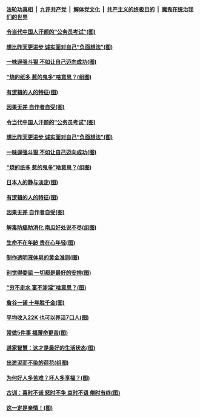 

####  [法轮功真相](../../../../basic/blob/master/README.md?t=07031102) &nbsp;|&nbsp; [九评共产党](../../../../9ping.md/blob/master/README.md?t=07031102) &nbsp;|&nbsp; [解体党文化](../../../../jtdwh.md/blob/master/README.md?t=07031102)  &nbsp;|&nbsp; [共产主义的终极目的](../../../../gczydzjmd.md/blob/master/README.md?t=07031102) &nbsp;|&nbsp; [魔鬼在统治我们的世界](../../../../mgztzwmdsj.md/blob/master/README.md?t=07031102) 

#### [令当代中国人汗颜的“公务员考试”(图)](../pages/p8/938246.md?t=07031102) 

#### [想比昨天更进步 诚实面对自己“负面想法”(图)](../pages/p8/938419.md?t=07031102) 

#### [一味逞强斗狠 不如让自己迈向成功(图)](../pages/p8/937701.md?t=07031102) 

#### [“烧的纸多 惹的鬼多”啥意思？(组图)](../pages/p8/938393.md?t=07031102) 

#### [有逻辑的人的特征(图)](../pages/p8/938239.md?t=07031102) 

#### [因果无差 自作者自受(图)](../pages/p8/938272.md?t=07031102) 

#### [令当代中国人汗颜的“公务员考试”(图)](../pages/p8/938246.md?t=07031102) 

#### [想比昨天更进步 诚实面对自己“负面想法”(图)](../pages/p8/938419.md?t=07031102) 

#### [一味逞强斗狠 不如让自己迈向成功(图)](../pages/p8/937701.md?t=07031102) 

#### [“烧的纸多 惹的鬼多”啥意思？(组图)](../pages/p8/938393.md?t=07031102) 

#### [日本人的静与淡定(图)](../pages/p8/936769.md?t=07031102) 

#### [有逻辑的人的特征(图)](../pages/p8/938239.md?t=07031102) 

#### [因果无差 自作者自受(图)](../pages/p8/938272.md?t=07031102) 

#### [解毒防癌助消化 南瓜好处说不尽(组图)](../pages/p8/937975.md?t=07031102) 

#### [生命不在年龄 贵在心年轻(图)](../pages/p8/937698.md?t=07031102) 

#### [制作透明液体皂的黄金准则(图)](../pages/p8/938207.md?t=07031102) 

#### [别觉得委屈 一切都是最好的安排(图)](../pages/p8/921940.md?t=07031102) 

#### [“穷不走水 富不涉淫”啥意思？(图)](../pages/p8/938176.md?t=07031102) 

#### [詹谷一诺 十年胜千金(图)](../pages/p8/937705.md?t=07031102) 

#### [平均收入22K 也可以养活7口人(图)](../pages/p8/938104.md?t=07031102) 

#### [常做5件事 福薄命更苦(图)](../pages/p8/937990.md?t=07031102) 

#### [道家智慧：这才是最好的生活状态(图)](../pages/p8/900827.md?t=07031102) 

#### [出淤泥而不染的荷花(组图)](../pages/p8/937863.md?t=07031102) 

#### [为何好人多苦难？坏人多享福？(图)](../pages/p8/937938.md?t=07031102) 

#### [古训：喜时不诺 怒时不争 哀时不语 倦时有终(图)](../pages/p8/937482.md?t=07031102) 

#### [这一定是亲情！(图)](../pages/p8/937905.md?t=07031102) 

